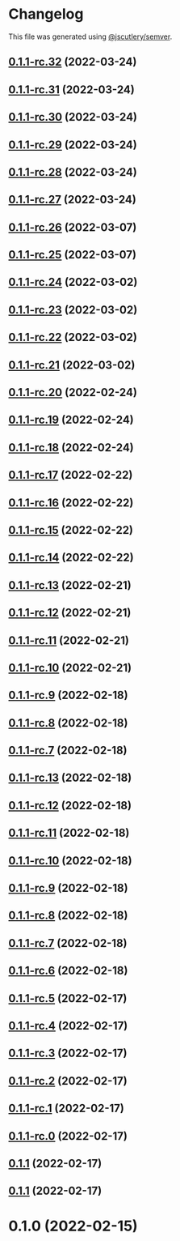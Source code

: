 # Changelog

This file was generated using [@jscutlery/semver](https://github.com/jscutlery/semver).

## [0.1.1-rc.32](https://github.com/codeyourfaceoff/nest4next/compare/v0.1.1-rc.31...v0.1.1-rc.32) (2022-03-24)



## [0.1.1-rc.31](https://github.com/codeyourfaceoff/nest4next/compare/v0.1.1-rc.30...v0.1.1-rc.31) (2022-03-24)



## [0.1.1-rc.30](https://github.com/codeyourfaceoff/nest4next/compare/v0.1.1-rc.29...v0.1.1-rc.30) (2022-03-24)



## [0.1.1-rc.29](https://github.com/codeyourfaceoff/nest4next/compare/v0.1.1-rc.28...v0.1.1-rc.29) (2022-03-24)



## [0.1.1-rc.28](https://github.com/codeyourfaceoff/nest4next/compare/v0.1.1-rc.27...v0.1.1-rc.28) (2022-03-24)



## [0.1.1-rc.27](https://github.com/codeyourfaceoff/nest4next/compare/v0.1.1-rc.26...v0.1.1-rc.27) (2022-03-24)



## [0.1.1-rc.26](https://github.com/codeyourfaceoff/nest4next/compare/v0.1.1-rc.25...v0.1.1-rc.26) (2022-03-07)



## [0.1.1-rc.25](https://github.com/codeyourfaceoff/nest4next/compare/v0.1.1-rc.24...v0.1.1-rc.25) (2022-03-07)



## [0.1.1-rc.24](https://github.com/codeyourfaceoff/nest4next/compare/v0.1.1-rc.23...v0.1.1-rc.24) (2022-03-02)



## [0.1.1-rc.23](https://github.com/codeyourfaceoff/nest4next/compare/v0.1.1-rc.22...v0.1.1-rc.23) (2022-03-02)



## [0.1.1-rc.22](https://github.com/codeyourfaceoff/nest4next/compare/v0.1.1-rc.21...v0.1.1-rc.22) (2022-03-02)



## [0.1.1-rc.21](https://github.com/codeyourfaceoff/sturdy-winner/compare/v0.1.1-rc.20...v0.1.1-rc.21) (2022-03-02)



## [0.1.1-rc.20](https://github.com/codeyourfaceoff/compare/v0.1.1-rc.19...v0.1.1-rc.20) (2022-02-24)



## [0.1.1-rc.19](https://github.com/codeyourfaceoff/compare/v0.1.1-rc.18...v0.1.1-rc.19) (2022-02-24)



## [0.1.1-rc.18](https://github.com/codeyourfaceoff/compare/v0.1.1-rc.17...v0.1.1-rc.18) (2022-02-24)



## [0.1.1-rc.17](https://github.com/codeyourfaceoff/compare/v0.1.1-rc.16...v0.1.1-rc.17) (2022-02-22)



## [0.1.1-rc.16](https://github.com/codeyourfaceoff/compare/v0.1.1-rc.15...v0.1.1-rc.16) (2022-02-22)



## [0.1.1-rc.15](https://github.com/codeyourfaceoff/compare/v0.1.1-rc.14...v0.1.1-rc.15) (2022-02-22)



## [0.1.1-rc.14](https://github.com/codeyourfaceoff/compare/v0.1.1-rc.13...v0.1.1-rc.14) (2022-02-22)



## [0.1.1-rc.13](https://github.com/codeyourfaceoff/compare/v0.1.1-rc.12...v0.1.1-rc.13) (2022-02-21)



## [0.1.1-rc.12](https://github.com/codeyourfaceoff/compare/v0.1.1-rc.11...v0.1.1-rc.12) (2022-02-21)



## [0.1.1-rc.11](https://github.com/codeyourfaceoff/compare/v0.1.1-rc.10...v0.1.1-rc.11) (2022-02-21)



## [0.1.1-rc.10](https://github.com/codeyourfaceoff/compare/v0.1.1-rc.9...v0.1.1-rc.10) (2022-02-21)



## [0.1.1-rc.9](https://github.com/codeyourfaceoff/compare/v0.1.1-rc.8...v0.1.1-rc.9) (2022-02-18)



## [0.1.1-rc.8](https://github.com/codeyourfaceoff/compare/v0.1.1-rc.7...v0.1.1-rc.8) (2022-02-18)



## [0.1.1-rc.7](https://github.com/codeyourfaceoff/compare/v0.1.1-rc.6...v0.1.1-rc.7) (2022-02-18)



## [0.1.1-rc.13](https://github.com/codeyourfaceoff/compare/v0.1.1-rc.12...v0.1.1-rc.13) (2022-02-18)



## [0.1.1-rc.12](https://github.com/codeyourfaceoff/compare/v0.1.1-rc.11...v0.1.1-rc.12) (2022-02-18)



## [0.1.1-rc.11](https://github.com/codeyourfaceoff/compare/v0.1.1-rc.10...v0.1.1-rc.11) (2022-02-18)



## [0.1.1-rc.10](https://github.com/codeyourfaceoff/compare/v0.1.1-rc.9...v0.1.1-rc.10) (2022-02-18)



## [0.1.1-rc.9](https://github.com/codeyourfaceoff/compare/v0.1.1-rc.8...v0.1.1-rc.9) (2022-02-18)



## [0.1.1-rc.8](https://github.com/codeyourfaceoff/compare/v0.1.1-rc.7...v0.1.1-rc.8) (2022-02-18)



## [0.1.1-rc.7](https://github.com/codeyourfaceoff/compare/v0.1.1-rc.6...v0.1.1-rc.7) (2022-02-18)



## [0.1.1-rc.6](https://github.com/codeyourfaceoff/compare/v0.1.1-rc.5...v0.1.1-rc.6) (2022-02-18)



## [0.1.1-rc.5](https://github.com/codeyourfaceoff/compare/v0.1.1-rc.4...v0.1.1-rc.5) (2022-02-17)



## [0.1.1-rc.4](https://github.com/codeyourfaceoff/compare/v0.1.1-rc.3...v0.1.1-rc.4) (2022-02-17)



## [0.1.1-rc.3](https://github.com/codeyourfaceoff/compare/v0.1.1-rc.2...v0.1.1-rc.3) (2022-02-17)



## [0.1.1-rc.2](https://github.com/codeyourfaceoff/compare/v0.1.1-rc.1...v0.1.1-rc.2) (2022-02-17)



## [0.1.1-rc.1](https://github.com/codeyourfaceoff/compare/v0.1.1-rc.0...v0.1.1-rc.1) (2022-02-17)



## [0.1.1-rc.0](https://github.com/codeyourfaceoff/compare/v0.1.0-rc4...v0.1.1-rc.0) (2022-02-17)



## [0.1.1](https://github.com/codeyourfaceoff/compare/v0.1.0-rc4...v0.1.1) (2022-02-17)



## [0.1.1](https://github.com/codeyourfaceoff/compare/v0.1.0-rc4...v0.1.1) (2022-02-17)



# 0.1.0 (2022-02-15)
